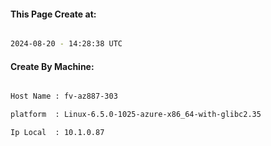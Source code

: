 
   
#### This Page Create at:

```bash

2024-08-20 - 14:28:38 UTC

```

#### Create By Machine:

```bash

Host Name : fv-az887-303

platform  : Linux-6.5.0-1025-azure-x86_64-with-glibc2.35

Ip Local  : 10.1.0.87

```

